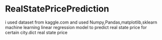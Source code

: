 # RealStatePricePrediction
i used dataset from kaggle.com and used Numpy,Pandas,matplotlib,sklearn machine learning linear regression model to predict real state price for certain city.dict real state price
